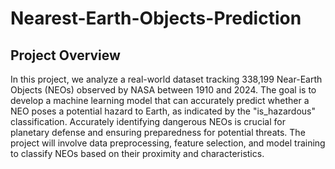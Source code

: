 # Nearest-Earth-Objects-Prediction
## Project Overview
In this project, we analyze a real-world dataset tracking 338,199 Near-Earth Objects (NEOs) observed by NASA between 1910 and 2024. The goal is to develop a machine learning model that can accurately predict whether a NEO poses a potential hazard to Earth, as indicated by the "is_hazardous" classification. Accurately identifying dangerous NEOs is crucial for planetary defense and ensuring preparedness for potential threats. The project will involve data preprocessing, feature selection, and model training to classify NEOs based on their proximity and characteristics.
